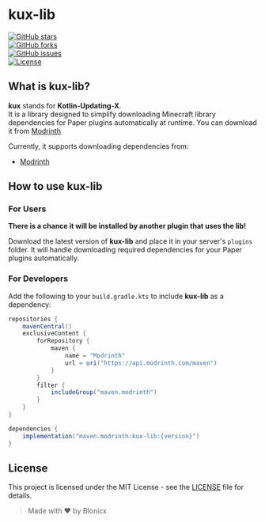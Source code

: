 # kux-lib

[![GitHub stars](https://img.shields.io/github/stars/Blonicx/kux-lib?style=social)](https://github.com/Blonicx/kux-lib/stargazers)  
[![GitHub forks](https://img.shields.io/github/forks/Blonicx/kux-lib?style=social)](https://github.com/Blonicx/kux-lib/network)  
[![GitHub issues](https://img.shields.io/github/issues/Blonicx/kux-lib)](https://github.com/Blonicx/kux-lib/issues)  
[![License](https://img.shields.io/github/license/Blonicx/kux-lib)](./LICENSE.txt)

## What is kux-lib?

**kux** stands for **Kotlin-Updating-X**.  
It is a library designed to simplify downloading Minecraft library dependencies for Paper plugins automatically at runtime.
You can download it from [Modrinth](https://modrinth.com/plugin/kux-lib)

Currently, it supports downloading dependencies from:
- [Modrinth](https://modrinth.com)

## How to use kux-lib

### For Users
**There is a chance it will be installed by another plugin that uses the lib!**

Download the latest version of **kux-lib** and place it in your server's `plugins` folder. It will handle downloading required dependencies for your Paper plugins automatically.

### For Developers

Add the following to your `build.gradle.kts` to include **kux-lib** as a dependency:

```groovy
repositories {
    mavenCentral()
    exclusiveContent {
        forRepository {
            maven {
                name = "Modrinth"
                url = uri("https://api.modrinth.com/maven")
            }
        }
        filter {
            includeGroup("maven.modrinth")
        }
    }
}

dependencies {
    implementation("maven.modrinth:kux-lib:{version}")
}
```

## License
This project is licensed under the MIT License - see the [LICENSE](LICENSE.txt) file for details.

> Made with ❤️ by Blonicx